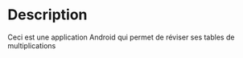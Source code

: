 # Description #
Ceci est une application Android qui permet de réviser ses tables de multiplications
